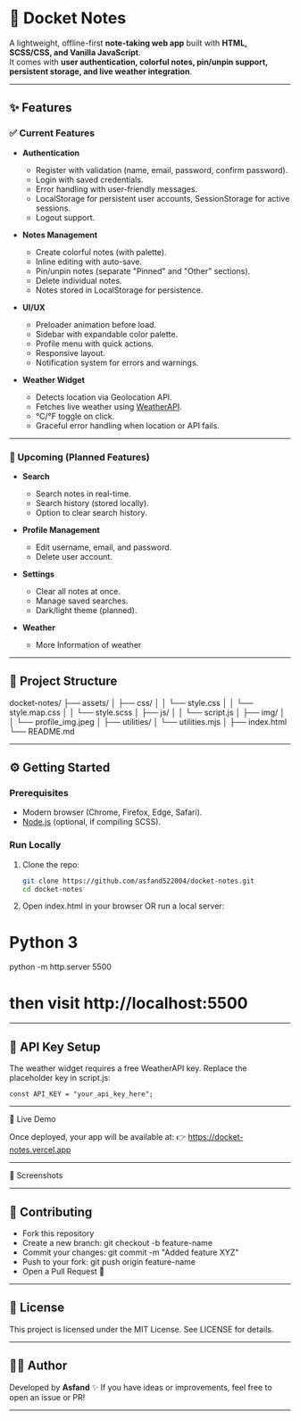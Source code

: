 # 📓 Docket Notes

A lightweight, offline-first **note-taking web app** built with **HTML, SCSS/CSS, and Vanilla JavaScript**.  
It comes with **user authentication, colorful notes, pin/unpin support, persistent storage, and live weather integration**.  

---

## ✨ Features

### ✅ Current Features
- **Authentication**
  - Register with validation (name, email, password, confirm password).
  - Login with saved credentials.
  - Error handling with user-friendly messages.
  - LocalStorage for persistent user accounts, SessionStorage for active sessions.
  - Logout support.

- **Notes Management**
  - Create colorful notes (with palette).
  - Inline editing with auto-save.
  - Pin/unpin notes (separate "Pinned" and "Other" sections).
  - Delete individual notes.
  - Notes stored in LocalStorage for persistence.

- **UI/UX**
  - Preloader animation before load.
  - Sidebar with expandable color palette.
  - Profile menu with quick actions.
  - Responsive layout.
  - Notification system for errors and warnings.

- **Weather Widget**
  - Detects location via Geolocation API.
  - Fetches live weather using [WeatherAPI](https://www.weatherapi.com/).
  - °C/°F toggle on click.
  - Graceful error handling when location or API fails.

---

### 🚀 Upcoming (Planned Features)
- **Search**
  - Search notes in real-time.
  - Search history (stored locally).
  - Option to clear search history.

- **Profile Management**
  - Edit username, email, and password.
  - Delete user account.

- **Settings**
  - Clear all notes at once.
  - Manage saved searches.
  - Dark/light theme (planned).

- **Weather**
  - More Information of weather

---

## 📂 Project Structure

docket-notes/
├── assets/
│ ├── css/
│ │ └── style.css
│ │ └── style.map.css
│ │ └── style.scss
│ ├── js/
│ │ └── script.js
│ ├── img/
│ │ └── profile_img.jpeg
│
├── utilities/
│ └── utilities.mjs
│
├── index.html
└── README.md


---

## ⚙️ Getting Started

### Prerequisites
- Modern browser (Chrome, Firefox, Edge, Safari).
- [Node.js](https://nodejs.org/) (optional, if compiling SCSS).

### Run Locally
1. Clone the repo:
   ```bash
   git clone https://github.com/asfand522004/docket-notes.git
   cd docket-notes

2. Open index.html in your browser
   OR run a local server:

# Python 3
python -m http.server 5500
# then visit http://localhost:5500


---

## 🔑 API Key Setup

The weather widget requires a free WeatherAPI key.
Replace the placeholder key in script.js:

    const API_KEY = "your_api_key_here";


---


🔗 Live Demo

Once deployed, your app will be available at:
👉 https://docket-notes.vercel.app


---

📸 Screenshots



---


## 🤝 Contributing
  - Fork this repository
  - Create a new branch: git checkout -b feature-name
  - Commit your changes: git commit -m "Added feature XYZ"
  - Push to your fork: git push origin feature-name
  - Open a Pull Request 🚀

---

## 📜 License
  This project is licensed under the MIT License. See LICENSE for details.

---

## 👨‍💻 Author
Developed by **Asfand** ✨
If you have ideas or improvements, feel free to open an issue or PR!


---

